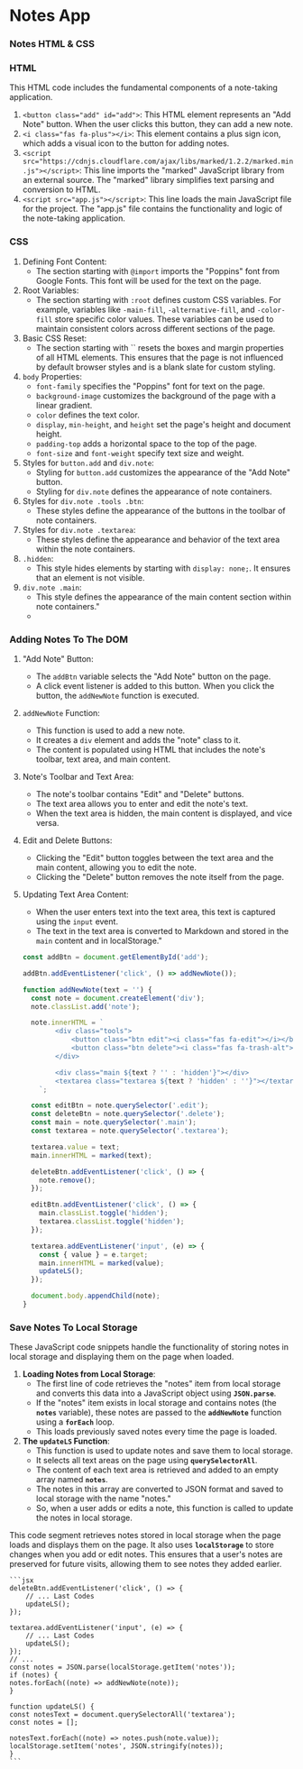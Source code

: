 # Notes App

### Notes HTML & CSS

### HTML

This HTML code includes the fundamental components of a note-taking application.

1. `<button class="add" id="add">`: This HTML element represents an "Add Note" button. When the user clicks this button, they can add a new note.
2. `<i class="fas fa-plus"></i>`: This element contains a plus sign icon, which adds a visual icon to the button for adding notes.
3. `<script src="https://cdnjs.cloudflare.com/ajax/libs/marked/1.2.2/marked.min.js"></script>`: This line imports the "marked" JavaScript library from an external source. The "marked" library simplifies text parsing and conversion to HTML.
4. `<script src="app.js"></script>`: This line loads the main JavaScript file for the project. The "app.js" file contains the functionality and logic of the note-taking application.

### CSS

1. Defining Font Content:
    - The section starting with `@import` imports the "Poppins" font from Google Fonts. This font will be used for the text on the page.
2. Root Variables:
    - The section starting with `:root` defines custom CSS variables. For example, variables like `-main-fill`, `-alternative-fill`, and `-color-fill` store specific color values. These variables can be used to maintain consistent colors across different sections of the page.
3. Basic CSS Reset:
    - The section starting with `` resets the boxes and margin properties of all HTML elements. This ensures that the page is not influenced by default browser styles and is a blank slate for custom styling.
4. `body` Properties:
    - `font-family` specifies the "Poppins" font for text on the page.
    - `background-image` customizes the background of the page with a linear gradient.
    - `color` defines the text color.
    - `display`, `min-height`, and `height` set the page's height and document height.
    - `padding-top` adds a horizontal space to the top of the page.
    - `font-size` and `font-weight` specify text size and weight.
5. Styles for `button.add` and `div.note`:
    - Styling for `button.add` customizes the appearance of the "Add Note" button.
    - Styling for `div.note` defines the appearance of note containers.
6. Styles for `div.note .tools .btn`:
    - These styles define the appearance of the buttons in the toolbar of note containers.
7. Styles for `div.note .textarea`:
    - These styles define the appearance and behavior of the text area within the note containers.
8. `.hidden`:
    - This style hides elements by starting with `display: none;`. It ensures that an element is not visible.
9. `div.note .main`:
    - This style defines the appearance of the main content section within note containers."
    -

### Adding Notes To The DOM

1. "Add Note" Button:
    - The `addBtn` variable selects the "Add Note" button on the page.
    - A click event listener is added to this button. When you click the button, the `addNewNote` function is executed.
2. `addNewNote` Function:
    - This function is used to add a new note.
    - It creates a `div` element and adds the "note" class to it.
    - The content is populated using HTML that includes the note's toolbar, text area, and main content.
3. Note's Toolbar and Text Area:
    - The note's toolbar contains "Edit" and "Delete" buttons.
    - The text area allows you to enter and edit the note's text.
    - When the text area is hidden, the main content is displayed, and vice versa.
4. Edit and Delete Buttons:
    - Clicking the "Edit" button toggles between the text area and the main content, allowing you to edit the note.
    - Clicking the "Delete" button removes the note itself from the page.
5. Updating Text Area Content:
    - When the user enters text into the text area, this text is captured using the `input` event.
    - The text in the text area is converted to Markdown and stored in the `main` content and in localStorage."

    ```jsx
    const addBtn = document.getElementById('add');
    
    addBtn.addEventListener('click', () => addNewNote());
    
    function addNewNote(text = '') {
      const note = document.createElement('div');
      note.classList.add('note');
    
      note.innerHTML = `
            <div class="tools">
                <button class="btn edit"><i class="fas fa-edit"></i></button>
                <button class="btn delete"><i class="fas fa-trash-alt"></i></button>
            </div>
    
            <div class="main ${text ? '' : 'hidden'}"></div>
            <textarea class="textarea ${text ? 'hidden' : ''}"></textarea>
        `;
    
      const editBtn = note.querySelector('.edit');
      const deleteBtn = note.querySelector('.delete');
      const main = note.querySelector('.main');
      const textarea = note.querySelector('.textarea');
    
      textarea.value = text;
      main.innerHTML = marked(text);
    
      deleteBtn.addEventListener('click', () => {
        note.remove();
      });
    
      editBtn.addEventListener('click', () => {
        main.classList.toggle('hidden');
        textarea.classList.toggle('hidden');
      });
    
      textarea.addEventListener('input', (e) => {
        const { value } = e.target;
        main.innerHTML = marked(value);
        updateLS();
      });
    
      document.body.appendChild(note);
    }
    ```

### **Save Notes To Local Storage**

These JavaScript code snippets handle the functionality of storing notes in local storage and displaying them on the page when loaded.

1. **Loading Notes from Local Storage**:
    - The first line of code retrieves the "notes" item from local storage and converts this data into a JavaScript object using **`JSON.parse`**.
    - If the "notes" item exists in local storage and contains notes (the **`notes`** variable), these notes are passed to the **`addNewNote`** function using a **`forEach`** loop.
    - This loads previously saved notes every time the page is loaded.
2. **The `updateLS` Function**:
    - This function is used to update notes and save them to local storage.
    - It selects all text areas on the page using **`querySelectorAll`**.
    - The content of each text area is retrieved and added to an empty array named **`notes`**.
    - The notes in this array are converted to JSON format and saved to local storage with the name "notes."
    - So, when a user adds or edits a note, this function is called to update the notes in local storage.

This code segment retrieves notes stored in local storage when the page loads and displays them on the page. It also uses **`localStorage`** to store changes when you add or edit notes. This ensures that a user's notes are preserved for future visits, allowing them to see notes they added earlier.

    ```jsx
    deleteBtn.addEventListener('click', () => {
        // ... Last Codes
        updateLS();
    });

    textarea.addEventListener('input', (e) => {
        // ... Last Codes
        updateLS();
    });
    // ...
    const notes = JSON.parse(localStorage.getItem('notes'));
    if (notes) {
    notes.forEach((note) => addNewNote(note));
    }

    function updateLS() {
    const notesText = document.querySelectorAll('textarea');
    const notes = [];

    notesText.forEach((note) => notes.push(note.value));
    localStorage.setItem('notes', JSON.stringify(notes));
    }
    ```
